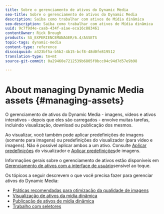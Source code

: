 ```yaml
---
title: Sobre o gerenciamento de ativos do Dynamic Media
seo-title: Sobre o gerenciamento de ativos do Dynamic Media
description: Saiba como trabalhar com ativos de Mídia dinâmica
seo-description: Saiba como trabalhar com ativos de Mídia dinâmica
uuid: 9c7f9d4e-caab-434f-a1ae-eca16c883461
contentOwner: Rick Brough
products: SG_EXPERIENCEMANAGER/6.4/ASSETS
topic-tags: dynamic-media
content-type: reference
discoiquuid: a323bf5a-b5b2-4b15-bcf8-48d0fe819512
translation-type: tm+mt
source-git-commit: 0a29460e7212539b6805f0bcc04c94d7d57e9b98

---
```



# About managing Dynamic Media assets {#managing-assets}

O gerenciamento de ativos do Dynamic Media - imagens, vídeos e ativos interativos - depois que eles são carregados - envolve muitas tarefas, incluindo visualização, download ou publicação dos mesmos.

Ao visualizar, você também pode aplicar predefinições de imagens (somente para imagens) ou predefinições do visualizador (para vídeo e imagens). Não é possível aplicar ambos a um ativo. Consulte [Aplicar predefinições](viewer-presets.md) do visualizador e [Aplicar predefinições](image-presets.md)de imagens.

Informações gerais sobre o gerenciamento de ativos estão disponíveis em [Gerenciamento de ativos com a interface de usuário](managing-assets-touch-ui.md)sensível ao toque.

Os tópicos a seguir descrevem o que você precisa fazer para gerenciar ativos do Dynamic Media:

* [Práticas recomendadas para otimização da qualidade de imagens](best-practices-for-optimizing-the-quality-of-your-images.md)
* [Visualização de ativos da mídia dinâmica](previewing-assets.md)
* [Publicação de ativos de mídia dinâmica](publishing-dynamicmedia-assets.md)
* [Trabalho com seletores](working-with-selectors.md)

